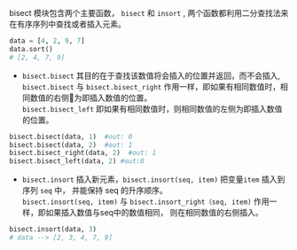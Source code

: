 bisect 模块包含两个主要函数， `bisect` 和 `insort` , 两个函数都利用二分查找法来在有序序列中查找或者插入元素。

```python
data = [4, 2, 9, 7]
data.sort()
# [2, 4, 7, 9]
```

+ `bisect.bisect` 其目的在于查找该数值将会插入的位置并返回，而不会插入, `bisect.bisect` 与 `bisect.bisect_right` 作用一样，即如果有相同数值时，相同数值的右侧为即插入数值的位置。     
`bisect.bisect_left` 即如果有相同数值时，则相同数值的左侧为即插入数值的位置。
```python
bisect.bisect(data, 1)  #out: 0
bisect.bisect(data, 2)  #out: 1
bisect.bisect_right(data, 2)  #out: 1
bisect.bisect_left(data, 2) #out:0
```

+ `bisect.insort` 插入新元素，`bisect.insort(seq, item)` 把变量`item` 插入到序列 `seq` 中， 并能保持 seq 的升序顺序。     
`bisect.insort(seq, item)` 与 `bisect.insort_right（seq, item)` 作用一样，即如果插入数值与seq中的数值相同， 则在相同数值的右侧插入。
```python
bisect.insort(data, 3)
# data --> [2, 3, 4, 7, 9]
```

